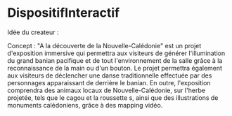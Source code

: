 ﻿# DispositifInteractif

Idée du createur : 

Concept : "A la découverte de la Nouvelle-Calédonie" est un projet d'exposition immersive qui
permettra aux visiteurs de générer l'illumination du grand banian pacifique et de tout
l'environnement de la salle grâce à la reconnaissance de la main ou d'un bouton. Le projet
permettra également aux visiteurs de déclencher une danse traditionnelle effectuée par des
personnages apparaissant de derrière le banian. En outre, l'exposition comprendra des
animaux locaux de Nouvelle-Calédonie, sur l'herbe projetée, tels que le cagou et la roussette s,
ainsi que des illustrations de monuments calédoniens, grâce à des mapping vidéo.
